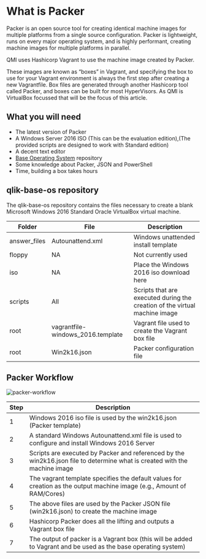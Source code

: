 # What is Packer

Packer is an open source tool for creating identical machine images for multiple platforms from a single source configuration. Packer is lightweight, runs on every major operating system, and is highly performant, creating machine images for multiple platforms in parallel. 

QMI uses Hashicorp Vagrant to use the machine image created by Packer.

These images are known as “boxes” in Vagrant, and specifying the box to use for your Vagrant environment is always the first step after creating a new Vagrantfile. Box files are generated through another Hashicorp tool called Packer, and boxes can be built for most HyperVisors. As QMI is VirtualBox focussed that will be the focus of this article.

## What you will need

* The latest version of Packer 
* A Windows Server 2016 ISO (This can be the evaluation edition),(The provided scripts are designed to work with Standard edition)
* A decent text editor
* <a href="https://github.com/Qlik-Partner-Tools/qlik-base-os" target="_blank">Base Operating System</a> repository
* Some knowledge about Packer, JSON and PowerShell
* Time, building a box takes hours

## qlik-base-os repository
The qlik-base-os repository contains the files necessary to create a blank Microsoft Windows 2016 Standard Oracle VirtualBox virtual machine.  

| Folder | File | Description|
|--------|------|------------|
| answer_files| Autounattend.xml| Windows unattended install template|
| floppy | NA | Not currently used|
| iso | NA | Place the Windows 2016 iso download here|
| scripts | All | Scripts that are executed during the creation of the virtual machine image |
| root | vagrantfile-windows_2016.template | Vagrant file used to create the Vagrant box file |
| root | Win2k16.json | Packer configuration file |

## Packer Workflow

![packer-workflow](../img/packer-workflow.png)

| Step | Description |
|------|-------------|
|1| Windows 2016 iso file is used by the win2k16.json (Packer template)|
|2| A standard Windows Autounattend.xml file is used to configure and install Windows 2016 Server|
|3| Scripts are executed by Packer and referenced by the win2k16.json file to determine what is created with the machine image |
|4| The vagrant template specifies the default values for creation as the output machine image (e.g., Amount of RAM/Cores)
|5| The above files are used by the Packer JSON file (win2k16.json) to create the machine image
|6| Hashicorp Packer does all the lifting and outputs a Vagrant box file
|7| The output of packer is a Vagrant box (this will be added to Vagrant and be used as the base operating system) 
